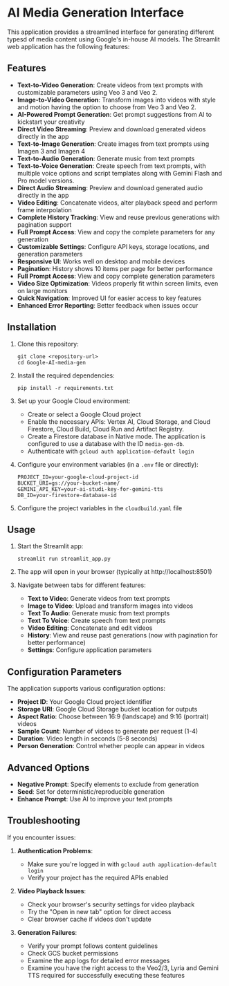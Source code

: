 # AI Media Generation Interface

This application provides a streamlined interface for generating different typesd of media content using Google's in-house AI models. The Streamlit web application has the following features:

## Features

- **Text-to-Video Generation**: Create videos from text prompts with customizable parameters using Veo 3 and Veo 2.
- **Image-to-Video Generation**: Transform images into videos with style and motion having the option to choose from Veo 3 and Veo 2.
- **AI-Powered Prompt Generation**: Get prompt suggestions from AI to kickstart your creativity
- **Direct Video Streaming**: Preview and download generated videos directly in the app
- **Text-to-Image Generation**: Create images from text prompts using Imagen 3 and Imagen 4
- **Text-to-Audio Generation**: Generate music from text prompts
- **Text-to-Voice Generation**: Create speech from text prompts, with multiple voice options and script templates along with Gemini Flash and Pro model versions.
- **Direct Audio Streaming**: Preview and download generated audio directly in the app
- **Video Editing**: Concatenate videos, alter playback speed and perform frame interpolation
- **Complete History Tracking**: View and reuse previous generations with pagination support
- **Full Prompt Access**: View and copy the complete parameters for any generation
- **Customizable Settings**: Configure API keys, storage locations, and generation parameters
- **Responsive UI**: Works well on desktop and mobile devices
- **Pagination**: History shows 10 items per page for better performance
- **Full Prompt Access**: View and copy complete generation parameters
- **Video Size Optimization**: Videos properly fit within screen limits, even on large monitors
- **Quick Navigation**: Improved UI for easier access to key features
- **Enhanced Error Reporting**: Better feedback when issues occur

## Installation

1. Clone this repository:
   ```
   git clone <repository-url>
   cd Google-AI-media-gen
   ```

2. Install the required dependencies:
   ```
   pip install -r requirements.txt
   ```

3. Set up your Google Cloud environment:
   - Create or select a Google Cloud project
   - Enable the necessary APIs: Vertex AI, Cloud Storage, and Cloud Firestore, Cloud Build, Cloud Run and Artifact Registry.
   - Create a Firestore database in Native mode. The application is configured to use a database with the ID `media-gen-db`.
   - Authenticate with `gcloud auth application-default login`

4. Configure your environment variables (in a `.env` file or directly):
   ```
   PROJECT_ID=your-google-cloud-project-id
   BUCKET_URI=gs://your-bucket-name/
   GEMINI_API_KEY=your-ai-studi-key-for-gemini-tts
   DB_ID=your-firestore-database-id
   ```

5. Configure the project variables in the `cloudbuild.yaml` file

## Usage

1. Start the Streamlit app:
   ```
   streamlit run streamlit_app.py
   ```

2. The app will open in your browser (typically at http://localhost:8501)

3. Navigate between tabs for different features:
   - **Text to Video**: Generate videos from text prompts
   - **Image to Video**: Upload and transform images into videos
   - **Text To Audio**: Generate music from text prompts
   - **Text To Voice**: Create speech from text prompts
   - **Video Editing**: Concatenate and edit videos
   - **History**: View and reuse past generations (now with pagination for better performance)
   - **Settings**: Configure application parameters

## Configuration Parameters

The application supports various configuration options:

- **Project ID**: Your Google Cloud project identifier
- **Storage URI**: Google Cloud Storage bucket location for outputs
- **Aspect Ratio**: Choose between 16:9 (landscape) and 9:16 (portrait) videos
- **Sample Count**: Number of videos to generate per request (1-4)
- **Duration**: Video length in seconds (5-8 seconds)
- **Person Generation**: Control whether people can appear in videos

## Advanced Options

- **Negative Prompt**: Specify elements to exclude from generation
- **Seed**: Set for deterministic/reproducible generation
- **Enhance Prompt**: Use AI to improve your text prompts

## Troubleshooting

If you encounter issues:

1. **Authentication Problems**:
   - Make sure you're logged in with `gcloud auth application-default login`
   - Verify your project has the required APIs enabled

2. **Video Playback Issues**:
   - Check your browser's security settings for video playback
   - Try the "Open in new tab" option for direct access
   - Clear browser cache if videos don't update

3. **Generation Failures**:
   - Verify your prompt follows content guidelines
   - Check GCS bucket permissions
   - Examine the app logs for detailed error messages
   - Examine you have the right access to the Veo2/3, Lyria and Gemini TTS required for successfully executing these features